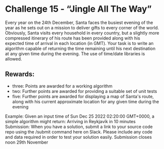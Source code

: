 # Challenge 15 - “Jingle All The Way”

Every year on the 24th December, Santa faces the busiest evening of the year as he sets out on a mission to deliver gifts to every corner of the world. Obviously, Santa visits every household in every country, but a slightly more compressed itinerary of his route has been provided along with his expected time of arrival in each location (in GMT). Your task is to write an algorithm capable of returning the time remaining until his next destination at any given time during the evening. The use of time/date libraries is allowed.

## Rewards:

- three: Points are awarded for a working algorithm
- two: Further points are awarded for providing a suitable set of unit tests
- five: Further points are awarded for displaying a map of Santa's route, along with his current approximate location for any given time during the evening

Example:
Given an input time of Sun Dec 25 2022 02:20:00 GMT+0000, a simple algorithm might return:
Arriving in Reykjavík in 10 minutes
Submission:
When you have a solution, submit a link to your source code repo using the /submit command here on Slack. Please include any code and data required in order to test your solution easily. Submission closes noon 29th November
